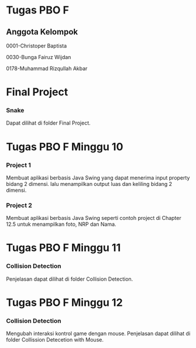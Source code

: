 # Tugas PBO F
## Anggota Kelompok
0001-Christoper Baptista

0030-Bunga Fairuz Wijdan 

0178-Muhammad Rizqullah Akbar
# Final Project
### Snake
Dapat dilihat di folder Final Project.
# Tugas PBO F Minggu 10
### Project 1
Membuat aplikasi berbasis Java Swing yang dapat menerima input property bidang 2 dimensi. lalu menampilkan output luas dan keliling bidang 2 dimensi.
### Project 2
Membuat aplikasi berbasis Java Swing seperti contoh project di Chapter 12.5 untuk menampilkan foto, NRP dan Nama.
# Tugas PBO F Minggu 11
### Collision Detection
Penjelasan dapat dilihat di folder Collision Detection.
# Tugas PBO F Minggu 12
### Collision Detection
Mengubah interaksi kontrol game dengan mouse. Penjelasan dapat dilihat di folder Collission Detecetion with Mouse.